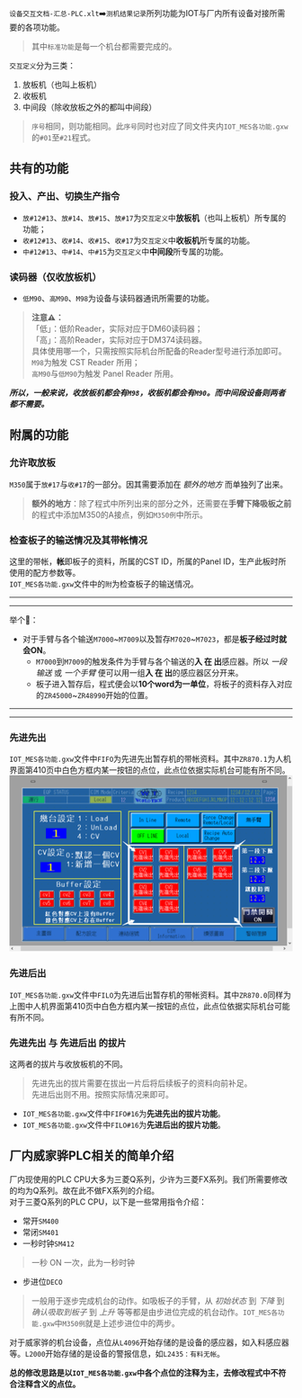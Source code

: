 `设备交互文档-汇总-PLC.xlt`➡️`测机结果记录`所列功能为IOT与厂内所有设备对接所需要的各项功能。  
> 其中`标准功能`是每一个机台都需要完成的。  

`交互定义`分为三类：  
1. 放板机（也叫上板机）  
2. 收板机  
3. 中间段（除收放板之外的都叫中间段）  
> `序号`相同，则功能相同。此`序号`同时也对应了同文件夹内`IOT_MES各功能.gxw`的`#01`至`#21`程式。  
## 共有的功能
### 投入、产出、切换生产指令
- `放#12#13`、`放#14`、`放#15`、`放#17`为`交互定义`中**放板机**（也叫上板机）所专属的功能；  
- `收#12#13`、`收#14`、`收#15`、`收#17`为`交互定义`中**收板机**所专属的功能。  
- `中#12#13`、`中#14`、`中#15`为`交互定义`中**中间段**所专属的功能。
### 读码器（仅收放板机）  
- `低M90`、`高M90`、`M98`为设备与读码器通讯所需要的功能。  
> **注意⚠️：**  
「低」：低阶Reader，实际对应于DM60读码器；  
「高」：高阶Reader，实际对应于DM374读码器。  
具体使用哪一个，只需按照实际机台所配备的Reader型号进行添加即可。  
`M98`为触发 CST Reader 所用；  
`高M90`与`低M90`为触发 Panel Reader 所用。  

***所以，一般来说，收放板机都会有`M98`，收板机都会有`M90`。而中间段设备则两者都不需要。***

## 附属的功能
### 允许取放板
`M350`属于`放#17`与`收#17`的一部分。因其需要添加在 *额外的地方* 而单独列了出来。  
> **额外的地方**：除了程式中所列出来的部分之外，还需要在**手臂下降吸板之前**的程式中添加M350的A接点，例如`M350例`中所示。  
### 检查板子的输送情况及其带帐情况
这里的带帐，**帐**即板子的资料，所属的CST ID，所属的Panel ID，生产此板时所使用的配方参数等。  
`IOT_MES各功能.gxw`文件中的`附`为检查板子的输送情况。  

---
---
举个🌰：  
- 对于手臂与各个输送`M7000`~`M7009`以及暂存`M7020`~`M7023`，都是**板子经过时就会ON**。  
    - `M7000`到`M7009`的触发条件为手臂与各个输送的**入 在 出**感应器。所以 *一段输送* 或 *一个手臂* 便可以用一组**入 在 出**的感应器区分开来。  
    - 板子进入暂存后，程式便会以**10个word为一单位**，将板子的资料存入对应的`ZR45000`~`ZR48990`开始的位置。
---
---

### 先进先出
`IOT_MES各功能.gxw`文件中`FIFO`为先进先出暂存机的带帐资料。其中`ZR870.1`为人机界面第410页中白色方框内某一按钮的点位，此点位依据实际机台可能有所不同。![人机画面第410页](./人机画面B0410.png)  

### 先进后出
`IOT_MES各功能.gxw`文件中`FILO`为先进后出暂存机的带帐资料。其中`ZR870.0`同样为上图中人机界面第410页中白色方框内某一按钮的点位，此点位依据实际机台可能有所不同。  

### 先进先出 与 先进后出 的拔片
这两者的拔片与收放板机的不同。
> 先进先出的拔片需要在拔出一片后将后续板子的资料向前补足。  
> 先进后出则不用。按照实际情况来即可。
- `IOT_MES各功能.gxw`文件中`FIFO#16`为**先进先出的拔片功能**。  
- `IOT_MES各功能.gxw`文件中`FILO#16`为**先进后出的拔片功能**。  

## 厂内威家骅PLC相关的简单介绍
厂内现使用的PLC CPU大多为三菱Q系列，少许为三菱FX系列。我们所需要修改的均为Q系列。故在此不做FX系列的介绍。  
对于三菱Q系列的PLC CPU，以下是一些常用指令介绍：  
- 常开`SM400`  
- 常闭`SM401`  
- 一秒时钟`SM412`  
> 一秒 ON 一次，此为一秒时钟

- 步进位`DECO`  
> 一般用于逐步完成机台的动作。如吸板子的手臂，从 *初始状态* 到 *下降* 到 *确认吸取到板子* 到 *上升* 等等都是由步进位完成的机台动作。`IOT_MES各功能.gxw`中`M350例`就是上述步进位中的两步。

对于威家骅的机台设备，点位从`L4096`开始存储的是设备的感应器，如入料感应器等。`L2000`开始存储的是设备的警报信息，如`L2435：有料无帐`。  

**总的修改思路是以`IOT_MES各功能.gxw`中各个点位的注释为主，去修改程式中不符合注释含义的点位。**